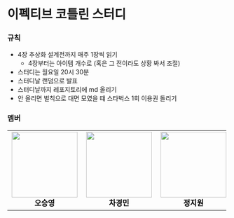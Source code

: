 # 이펙티브 코틀린 스터디

### 규칙

* 4장 추상화 설계전까지 매주 1장씩 읽기
    * 4장부터는 아이템 개수로 (혹은 그 전이라도 상황 봐서 조절)
* 스터디는 월요일 20시 30분
* 스터디날 랜덤으로 발표
* 스터디날까지 레포지토리에 md 올리기
* 안 올리면 벌칙으로 대면 모였을 떄 스타벅스 1회 이용권 돌리기

### 멤버

<table style="width: 500px">
  <tr>
        <td align="center" style="font-size: 20px">
          <a href="https://github.com/seung-00" style="text-decoration:none;"><img src="https://avatars2.githubusercontent.com/u/46865281?s=460&u=9687af854c3f5ae8a8f8b1e4f10a87587eaf5626&v=4" width="150px;" alt=""/>
            <br />
            <sub>
            <b style="color: black;">오승영</b>
            </sub>
          <br />
    </td>
    <td align="center" style="font-size: 20px">
      <a href="https://github.com/ckrudals" style="text-decoration:none;">
        <img src="https://avatars.githubusercontent.com/u/68880067?v=4" width="150px;" alt=""/>
        <br />
        <sub>
        <b style="color: black;">차경민</b>
        </sub>
      <br />
    </td>
    <td align="center" style="font-size: 20px">
      <a href="https://github.com/jiwon2724" style="text-decoration:none;">
        <img src="https://avatars.githubusercontent.com/u/70135188?v=4" width="150px;" alt=""/>
        <br />
        <sub>
          <b style="color: black;">정지원</b>
        </sub>
      </a>
      <br />
      </td>
  </tr>
</table>

